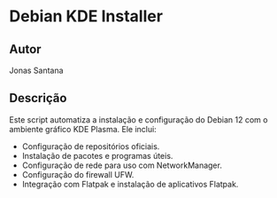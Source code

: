 # Debian KDE Installer

## Autor
Jonas Santana

## Descrição
Este script automatiza a instalação e configuração do Debian 12 com o ambiente gráfico KDE Plasma. 
Ele inclui:
- Configuração de repositórios oficiais.
- Instalação de pacotes e programas úteis.
- Configuração de rede para uso com NetworkManager.
- Configuração do firewall UFW.
- Integração com Flatpak e instalação de aplicativos Flatpak.
